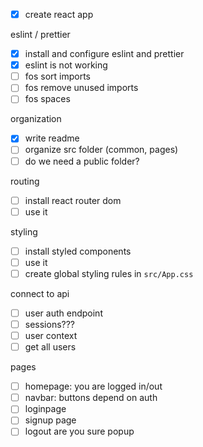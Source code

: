 - [x] create react app

eslint / prettier

- [x] install and configure eslint and prettier
- [x] eslint is not working
- [ ] fos sort imports
- [ ] fos remove unused imports
- [ ] fos spaces

organization

- [x] write readme
- [ ] organize src folder (common, pages)
- [ ] do we need a public folder?

routing

- [ ] install react router dom
- [ ] use it

styling

- [ ] install styled components
- [ ] use it
- [ ] create global styling rules in `src/App.css`

connect to api

- [ ] user auth endpoint
- [ ] sessions???
- [ ] user context
- [ ] get all users

pages

- [ ] homepage: you are logged in/out
- [ ] navbar: buttons depend on auth
- [ ] loginpage
- [ ] signup page
- [ ] logout are you sure popup
